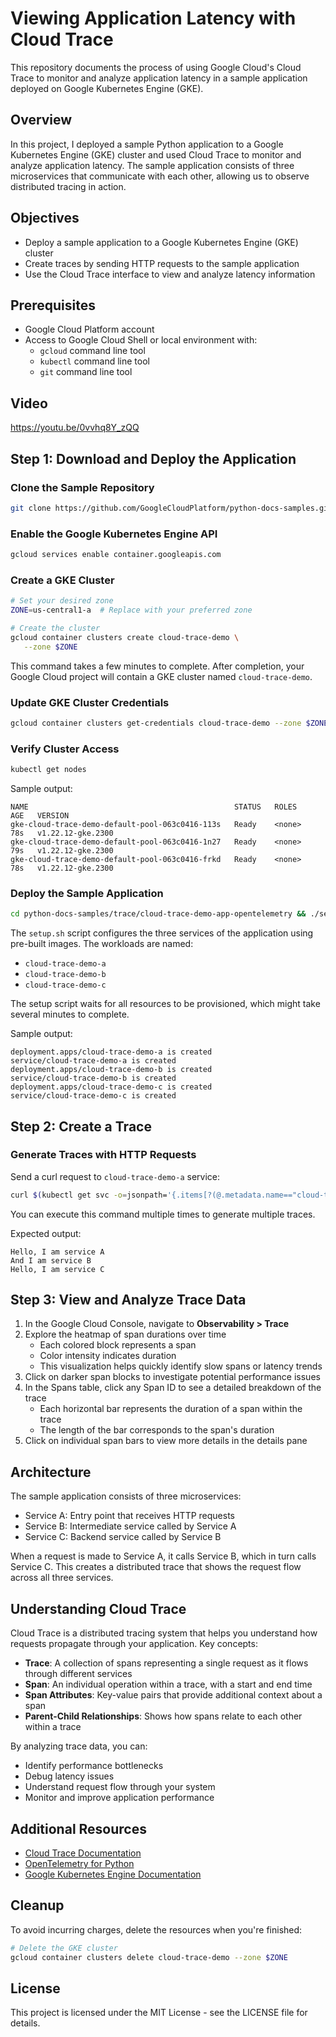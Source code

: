 # Viewing Application Latency with Cloud Trace

This repository documents the process of using Google Cloud's Cloud Trace to monitor and analyze application latency in a sample application deployed on Google Kubernetes Engine (GKE).

## Overview

In this project, I deployed a sample Python application to a Google Kubernetes Engine (GKE) cluster and used Cloud Trace to monitor and analyze application latency. The sample application consists of three microservices that communicate with each other, allowing us to observe distributed tracing in action.

## Objectives 

- Deploy a sample application to a Google Kubernetes Engine (GKE) cluster
- Create traces by sending HTTP requests to the sample application
- Use the Cloud Trace interface to view and analyze latency information

## Prerequisites   

- Google Cloud Platform account
- Access to Google Cloud Shell or local environment with:
  - `gcloud` command line tool
  - `kubectl` command line tool
  - `git` command line tool
 
## Video

https://youtu.be/0vvhq8Y_zQQ


## Step 1: Download and Deploy the Application

### Clone the Sample Repository

```bash
git clone https://github.com/GoogleCloudPlatform/python-docs-samples.git
```

### Enable the Google Kubernetes Engine API

```bash
gcloud services enable container.googleapis.com
```

### Create a GKE Cluster

```bash
# Set your desired zone
ZONE=us-central1-a  # Replace with your preferred zone

# Create the cluster
gcloud container clusters create cloud-trace-demo \
   --zone $ZONE
```

This command takes a few minutes to complete. After completion, your Google Cloud project will contain a GKE cluster named `cloud-trace-demo`.

### Update GKE Cluster Credentials

```bash
gcloud container clusters get-credentials cloud-trace-demo --zone $ZONE
```

### Verify Cluster Access

```bash
kubectl get nodes
```

Sample output:
```
NAME                                              STATUS   ROLES    AGE   VERSION
gke-cloud-trace-demo-default-pool-063c0416-113s   Ready    <none>   78s   v1.22.12-gke.2300
gke-cloud-trace-demo-default-pool-063c0416-1n27   Ready    <none>   79s   v1.22.12-gke.2300
gke-cloud-trace-demo-default-pool-063c0416-frkd   Ready    <none>   78s   v1.22.12-gke.2300
```

### Deploy the Sample Application

```bash
cd python-docs-samples/trace/cloud-trace-demo-app-opentelemetry && ./setup.sh
```

The `setup.sh` script configures the three services of the application using pre-built images. The workloads are named:
- `cloud-trace-demo-a`
- `cloud-trace-demo-b`
- `cloud-trace-demo-c`

The setup script waits for all resources to be provisioned, which might take several minutes to complete.

Sample output:
```
deployment.apps/cloud-trace-demo-a is created
service/cloud-trace-demo-a is created
deployment.apps/cloud-trace-demo-b is created
service/cloud-trace-demo-b is created
deployment.apps/cloud-trace-demo-c is created
service/cloud-trace-demo-c is created
```

## Step 2: Create a Trace

### Generate Traces with HTTP Requests

Send a curl request to `cloud-trace-demo-a` service:

```bash
curl $(kubectl get svc -o=jsonpath='{.items[?(@.metadata.name=="cloud-trace-demo-a")].status.loadBalancer.ingress[0].ip}')
```

You can execute this command multiple times to generate multiple traces.

Expected output:
```
Hello, I am service A
And I am service B
Hello, I am service C
```

## Step 3: View and Analyze Trace Data

1. In the Google Cloud Console, navigate to **Observability > Trace**
2. Explore the heatmap of span durations over time
   - Each colored block represents a span
   - Color intensity indicates duration
   - This visualization helps quickly identify slow spans or latency trends
3. Click on darker span blocks to investigate potential performance issues
4. In the Spans table, click any Span ID to see a detailed breakdown of the trace
   - Each horizontal bar represents the duration of a span within the trace
   - The length of the bar corresponds to the span's duration
5. Click on individual span bars to view more details in the details pane

## Architecture

The sample application consists of three microservices:
- Service A: Entry point that receives HTTP requests
- Service B: Intermediate service called by Service A
- Service C: Backend service called by Service B

When a request is made to Service A, it calls Service B, which in turn calls Service C. This creates a distributed trace that shows the request flow across all three services.

## Understanding Cloud Trace

Cloud Trace is a distributed tracing system that helps you understand how requests propagate through your application. Key concepts:

- **Trace**: A collection of spans representing a single request as it flows through different services
- **Span**: An individual operation within a trace, with a start and end time
- **Span Attributes**: Key-value pairs that provide additional context about a span
- **Parent-Child Relationships**: Shows how spans relate to each other within a trace

By analyzing trace data, you can:
- Identify performance bottlenecks
- Debug latency issues
- Understand request flow through your system
- Monitor and improve application performance

## Additional Resources

- [Cloud Trace Documentation](https://cloud.google.com/trace/docs)
- [OpenTelemetry for Python](https://opentelemetry.io/docs/python/)
- [Google Kubernetes Engine Documentation](https://cloud.google.com/kubernetes-engine/docs)

## Cleanup

To avoid incurring charges, delete the resources when you're finished:

```bash
# Delete the GKE cluster
gcloud container clusters delete cloud-trace-demo --zone $ZONE
```

## License

This project is licensed under the MIT License - see the LICENSE file for details.
